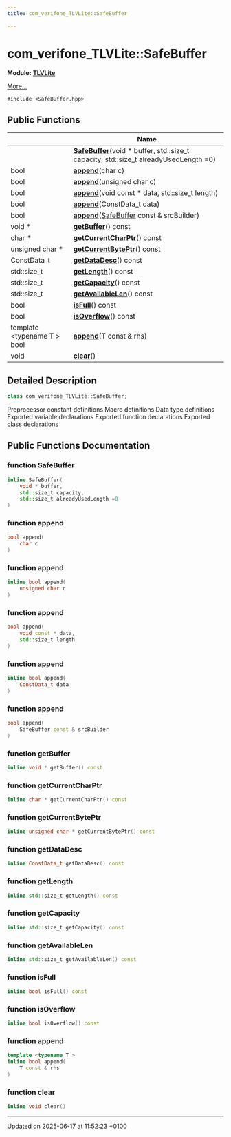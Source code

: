 ```yaml
---
title: com_verifone_TLVLite::SafeBuffer

---
```


# com_verifone_TLVLite::SafeBuffer

**Module:** **[TLVLite](group___t_l_v_lite.md)**



 [More...](#detailed-description)


`#include <SafeBuffer.hpp>`

## Public Functions

|                | Name           |
| -------------- | -------------- |
| | **[SafeBuffer](classcom__verifone___t_l_v_lite_1_1_safe_buffer.md#function-safebuffer)**(void * buffer, std::size_t capacity, std::size_t alreadyUsedLength =0) |
| bool | **[append](classcom__verifone___t_l_v_lite_1_1_safe_buffer.md#function-append)**(char c) |
| bool | **[append](classcom__verifone___t_l_v_lite_1_1_safe_buffer.md#function-append)**(unsigned char c) |
| bool | **[append](classcom__verifone___t_l_v_lite_1_1_safe_buffer.md#function-append)**(void const * data, std::size_t length) |
| bool | **[append](classcom__verifone___t_l_v_lite_1_1_safe_buffer.md#function-append)**(ConstData_t data) |
| bool | **[append](classcom__verifone___t_l_v_lite_1_1_safe_buffer.md#function-append)**([SafeBuffer](classcom__verifone___t_l_v_lite_1_1_safe_buffer.md) const & srcBuilder) |
| void * | **[getBuffer](classcom__verifone___t_l_v_lite_1_1_safe_buffer.md#function-getbuffer)**() const |
| char * | **[getCurrentCharPtr](classcom__verifone___t_l_v_lite_1_1_safe_buffer.md#function-getcurrentcharptr)**() const |
| unsigned char * | **[getCurrentBytePtr](classcom__verifone___t_l_v_lite_1_1_safe_buffer.md#function-getcurrentbyteptr)**() const |
| ConstData_t | **[getDataDesc](classcom__verifone___t_l_v_lite_1_1_safe_buffer.md#function-getdatadesc)**() const |
| std::size_t | **[getLength](classcom__verifone___t_l_v_lite_1_1_safe_buffer.md#function-getlength)**() const |
| std::size_t | **[getCapacity](classcom__verifone___t_l_v_lite_1_1_safe_buffer.md#function-getcapacity)**() const |
| std::size_t | **[getAvailableLen](classcom__verifone___t_l_v_lite_1_1_safe_buffer.md#function-getavailablelen)**() const |
| bool | **[isFull](classcom__verifone___t_l_v_lite_1_1_safe_buffer.md#function-isfull)**() const |
| bool | **[isOverflow](classcom__verifone___t_l_v_lite_1_1_safe_buffer.md#function-isoverflow)**() const |
| template <typename T \> <br>bool | **[append](classcom__verifone___t_l_v_lite_1_1_safe_buffer.md#function-append)**(T const & rhs) |
| void | **[clear](classcom__verifone___t_l_v_lite_1_1_safe_buffer.md#function-clear)**() |

## Detailed Description

```cpp
class com_verifone_TLVLite::SafeBuffer;
```


Preprocessor constant definitions Macro definitions Data type definitions Exported variable declarations Exported function declarations Exported class declarations 

## Public Functions Documentation

### function SafeBuffer

```cpp
inline SafeBuffer(
    void * buffer,
    std::size_t capacity,
    std::size_t alreadyUsedLength =0
)
```


### function append

```cpp
bool append(
    char c
)
```


### function append

```cpp
inline bool append(
    unsigned char c
)
```


### function append

```cpp
bool append(
    void const * data,
    std::size_t length
)
```


### function append

```cpp
inline bool append(
    ConstData_t data
)
```


### function append

```cpp
bool append(
    SafeBuffer const & srcBuilder
)
```


### function getBuffer

```cpp
inline void * getBuffer() const
```


### function getCurrentCharPtr

```cpp
inline char * getCurrentCharPtr() const
```


### function getCurrentBytePtr

```cpp
inline unsigned char * getCurrentBytePtr() const
```


### function getDataDesc

```cpp
inline ConstData_t getDataDesc() const
```


### function getLength

```cpp
inline std::size_t getLength() const
```


### function getCapacity

```cpp
inline std::size_t getCapacity() const
```


### function getAvailableLen

```cpp
inline std::size_t getAvailableLen() const
```


### function isFull

```cpp
inline bool isFull() const
```


### function isOverflow

```cpp
inline bool isOverflow() const
```


### function append

```cpp
template <typename T >
inline bool append(
    T const & rhs
)
```


### function clear

```cpp
inline void clear()
```


-------------------------------

Updated on 2025-06-17 at 11:52:23 +0100